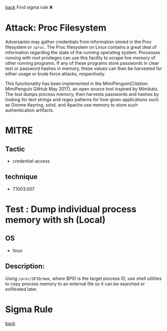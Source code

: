 
[back](../index.md)
Find sigma rule :x: 

# Attack: Proc Filesystem 

Adversaries may gather credentials from information stored in the Proc filesystem or <code>/proc</code>. The Proc filesystem on Linux contains a great deal of information regarding the state of the running operating system. Processes running with root privileges can use this facility to scrape live memory of other running programs. If any of these programs store passwords in clear text or password hashes in memory, these values can then be harvested for either usage or brute force attacks, respectively.

This functionality has been implemented in the MimiPenguin(Citation: MimiPenguin GitHub May 2017), an open source tool inspired by Mimikatz. The tool dumps process memory, then harvests passwords and hashes by looking for text strings and regex patterns for how given applications such as Gnome Keyring, sshd, and Apache use memory to store such authentication artifacts.

# MITRE
## Tactic
  - credential-access


## technique
  - T1003.007


# Test : Dump individual process memory with sh (Local)
## OS
  - linux


## Description:
Using `/proc/$PID/mem`, where $PID is the target process ID, use shell utilities to
copy process memory to an external file so it can be searched or exfiltrated later.


# Sigma Rule


[back](../index.md)
